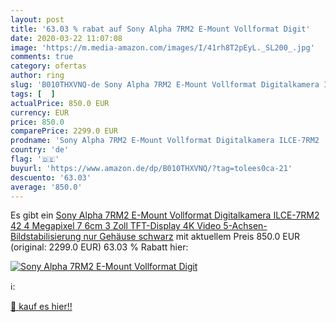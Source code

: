 ```yaml
---
layout: post
title: '63.03 % rabat auf Sony Alpha 7RM2 E-Mount Vollformat Digit'
date: 2020-03-22 11:07:08
image: 'https://m.media-amazon.com/images/I/41rh8T2pEyL._SL200_.jpg'
comments: true
category: ofertas
author: ring
slug: 'B010THXVNQ-de Sony Alpha 7RM2 E-Mount Vollformat Digitalkamera ILCE-7RM2...'
tags: [  ]
actualPrice: 850.0 EUR
currency: EUR
price: 850.0
comparePrice: 2299.0 EUR
prodname: 'Sony Alpha 7RM2 E-Mount Vollformat Digitalkamera ILCE-7RM2  42 4 Megapixel  7 6cm  3 Zoll  TFT-Display  4K Video  5-Achsen-Bildstabilisierung  nur Gehäuse  schwarz'
country: 'de'
flag: '🇩🇪'
buyurl: 'https://www.amazon.de/dp/B010THXVNQ/?tag=tolees0ca-21'
descuento: '63.03'
average: '850.0'
---
```


Es gibt ein [Sony Alpha 7RM2 E-Mount Vollformat Digitalkamera ILCE-7RM2  42 4 Megapixel  7 6cm  3 Zoll  TFT-Display  4K Video  5-Achsen-Bildstabilisierung  nur Gehäuse  schwarz](https://www.amazon.de/dp/B010THXVNQ/?tag=tolees0ca-21) mit aktuellem Preis 850.0 EUR (original: 2299.0 EUR) 63.03 % Rabatt hier:

[![Sony Alpha 7RM2 E-Mount Vollformat Digit](https://m.media-amazon.com/images/I/41rh8T2pEyL._SL200_.jpg)](https://www.amazon.de/dp/B010THXVNQ/?tag=tolees0ca-21)

ℹ️:


[🛒 kauf es hier!!](https://www.amazon.de/dp/B010THXVNQ/?tag=tolees0ca-21)

